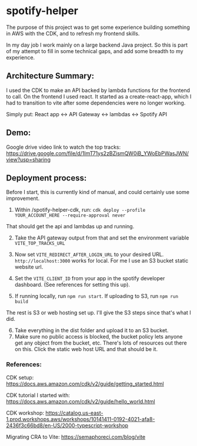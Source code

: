 # spotify-helper

The purpose of this project was to get some experience building something in AWS with the CDK, and to refresh my frontend skills. 

In my day job I work mainly on a large backend Java project. So this is part of my attempt to fill in some technical gaps, and add some breadth to my experience.
 
## Architecture Summary: 
I used the CDK to make an API backed by lambda functions for the frontend to call.
On the frontend I used react. It started as a create-react-app, which I had to transition to vite after some dependencies were no longer working.

Simply put: React app <-> API Gateway <-> lambdas <-> Spotify API

## Demo:
Google drive video link to watch the top tracks: https://drive.google.com/file/d/1ImT71ys2zBZismQW0iB_YWoEbPWasJWN/view?usp=sharing

## Deployment process:
Before I start, this is currently kind of manual, and could certainly use some improvement.

1. Within /spotify-helper-cdk, run: `cdk deploy --profile YOUR_ACCOUNT_HERE --require-approval never`

That should get the api and lambdas up and running. 

2. Take the API gateway output from that and set the environment variable `VITE_TOP_TRACKS_URL`

3. Now set `VITE_REDIRECT_AFTER_LOGIN_URL` to your desired URL. `http://localhost:3000` works for local. For me I use an S3 bucket static website url.

4. Set the `VITE_CLIENT_ID` from your app in the spotify developer dashboard. (See references for setting this up).

5. If running locally, run `npm run start`. If uploading to S3, run `npm run build`

The rest is S3 or web hosting set up. I'll give the S3 steps since that's what I did.

6. Take everything in the dist folder and upload it to an S3 bucket.
7. Make sure no public access is blocked, the bucket policy lets anyone get any object from the bucket, etc. There's lots of resources out there on this. Click the static web host URL and that should be it.


### References:

CDK setup: https://docs.aws.amazon.com/cdk/v2/guide/getting_started.html

CDK tutorial I started with: https://docs.aws.amazon.com/cdk/v2/guide/hello_world.html

CDK workshop: https://catalog.us-east-1.prod.workshops.aws/workshops/10141411-0192-4021-afa8-2436f3c66bd8/en-US/2000-typescript-workshop

Migrating CRA to Vite: https://semaphoreci.com/blog/vite
